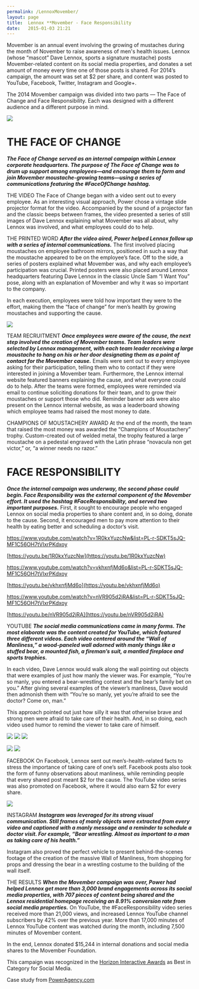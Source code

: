 ```yaml
---
permalink: /LennoxMovember/
layout: page
title:  Lennox **Movember - Face Responsibility
date:   2015-01-03 21:21
---
```


Movember is an annual event involving the growing of mustaches during the month of November to raise awareness of men's health issues. Lennox (whose “mascot” Dave Lennox, sports a signature mustache) posts Movember-related content on its social media properties, and donates a set amount of money every time one of those posts is shared. For 2014’s campaign, the amount was set at $2 per share, and content was posted to YouTube, Facebook, Twitter, Instagram and Google+.

The 2014 Movember campaign was divided into two parts — The Face of Change and Face Responsibility. Each was designed with a different audience and a different purpose in mind.


![](https://d2mxuefqeaa7sj.cloudfront.net/s_CAC9621C63DC008AEA680D1120B7244075F75638869071548E34B4477C4FE80B_1516067592274_movember_posters.gif)

# THE FACE OF CHANGE

***The Face of Change served as an internal campaign within Lennox corporate headquarters. The purpose of The Face of Change was to drum up support among employees—and encourage them to form and join Movember moustache-growing teams—using a series of communications featuring the #FaceOfChange hashtag.***

THE VIDEO
The Face of Change began with a video sent out to every employee. As an interesting visual approach, Power chose a vintage slide projector format for the video. Accompanied by the sound of a projector fan and the classic beeps between frames, the video presented a series of still images of Dave Lennox explaining what Movember was all about, why Lennox was involved, and what employees could do to help.

THE PRINTED WORD
***After the video aired, Power helped Lennox follow up with a series of internal communications.***
The first involved placing moustaches on employee bathroom mirrors, positioned in such a way that the moustache appeared to be on the employee’s face. Off to the side, a series of posters explained what Movember was, and why each employee’s participation was crucial.
Printed posters were also placed around Lennox headquarters featuring Dave Lennox in the classic Uncle Sam “I Want You” pose, along with an explanation of Movember and why it was so important to the company.

In each execution, employees were told how important they were to the effort, making them the “face of change” for men’s health by growing moustaches and supporting the cause.


![](https://d2mxuefqeaa7sj.cloudfront.net/s_CAC9621C63DC008AEA680D1120B7244075F75638869071548E34B4477C4FE80B_1516067642929_movember_recruitment.jpg)


TEAM RECRUITMENT
***Once employees were aware of the cause, the next step involved the creation of Movember teams. Team leaders were selected by Lennox management, with each team leader receiving a large moustache to hang on his or her door designating them as a point of contact for the Movember cause.***
Emails were sent out to every employee asking for their participation, telling them who to contact if they were interested in joining a Movember team. Furthermore, the Lennox internal website featured banners explaining the cause, and what everyone could do to help.
After the teams were formed, employees were reminded via email to continue soliciting donations for their team, and to grow their moustaches or support those who did. Reminder banner ads were also present on the Lennox internal website, as was a leaderboard showing which employee teams had raised the most money to date.

CHAMPIONS OF MOUSTACHERY AWARD
At the end of the month, the team that raised the most money was awarded the “Champions of Moustachery” trophy. Custom-created out of welded metal, the trophy featured a large moustache on a pedestal engraved with the Latin phrase “novacula non get victor,” or, “a winner needs no razor.”


# FACE RESPONSIBILITY

***Once the internal campaign was underway, the second phase could begin. Face Responsibility was the external component of the Movember effort. It used the hashtag #FaceResponsibility, and served two important purposes.***
First, it sought to encourage people who engaged Lennox on social media properties to share content and, in so doing, donate to the cause. Second, it encouraged men to pay more attention to their health by eating better and scheduling a doctor’s visit.


https://www.youtube.com/watch?v=1R0kxYuzcNw&list=PL-r-SDKT5sJQ-MF1C56OH7tVIxrPKdxoy


[https://youtu.be/1R0kxYuzcNw](https://youtu.be/1R0kxYuzcNw)


https://www.youtube.com/watch?v=vkhxnfjMd6o&list=PL-r-SDKT5sJQ-MF1C56OH7tVIxrPKdxoy


[https://youtu.be/vkhxnfjMd6o](https://youtu.be/vkhxnfjMd6o)


https://www.youtube.com/watch?v=nVR905d2jRA&list=PL-r-SDKT5sJQ-MF1C56OH7tVIxrPKdxoy


[https://youtu.be/nVR905d2jRA](https://youtu.be/nVR905d2jRA)


YOUTUBE
***The social media communications came in many forms. The most elaborate was the content created for YouTube, which featured three different videos. Each video centered around the “Wall of Manliness,” a wood-paneled wall adorned with manly things like a stuffed bear, a mounted fish, a fireman’s suit, a mantled fireplace and sports trophies.***

In each video, Dave Lennox would walk along the wall pointing out objects that were examples of just how manly the viewer was. For example, “You’re so manly, you entered a bear-wrestling contest and the bear’s family bet on you.” After giving several examples of the viewer’s manliness, Dave would then admonish them with “You’re so manly, yet you’re afraid to see the doctor? Come on, man.”

This approach pointed out just how silly it was that otherwise brave and strong men were afraid to take care of their health. And, in so doing, each video used humor to remind the viewer to take care of himself.



![](https://d2mxuefqeaa7sj.cloudfront.net/s_CAC9621C63DC008AEA680D1120B7244075F75638869071548E34B4477C4FE80B_1516067665099_lennox1_376.jpg)
![](https://d2mxuefqeaa7sj.cloudfront.net/s_CAC9621C63DC008AEA680D1120B7244075F75638869071548E34B4477C4FE80B_1516067665109_lennox2_371.jpg)
![](https://d2mxuefqeaa7sj.cloudfront.net/s_CAC9621C63DC008AEA680D1120B7244075F75638869071548E34B4477C4FE80B_1516067665135_lennox5_373.jpg)

![](https://d2mxuefqeaa7sj.cloudfront.net/s_CAC9621C63DC008AEA680D1120B7244075F75638869071548E34B4477C4FE80B_1516067665124_lennox4_371.jpg)
![](https://d2mxuefqeaa7sj.cloudfront.net/s_CAC9621C63DC008AEA680D1120B7244075F75638869071548E34B4477C4FE80B_1516067665117_lennox3_371.jpg)


FACEBOOK
On Facebook, Lennox sent out men’s-health-related facts to stress the importance of taking care of one’s self. Facebook posts also took the form of funny observations about manliness, while reminding people that every shared post meant $2 for the cause. The YouTube video series was also promoted on Facebook, where it would also earn $2 for every share.



![](https://d2mxuefqeaa7sj.cloudfront.net/s_CAC9621C63DC008AEA680D1120B7244075F75638869071548E34B4477C4FE80B_1516067530930_Movember_10.png)


INSTAGRAM
***Instagram was leveraged for its strong visual communication. Still frames of manly objects were extracted from every video and captioned with a manly message and a reminder to schedule a doctor visit. For example, “Bear wrestling. Almost as important to a man as taking care of his health.”***

Instagram also proved the perfect vehicle to present behind-the-scenes footage of the creation of the massive Wall of Manliness, from shopping for props and dressing the bear in a wrestling costume to the building of the wall itself.


THE RESULTS
***When the Movember campaign was over, Power had helped Lennox get more than 3,000 brand engagements across its social media properties, with 707 pieces of content being shared and the Lennox residential homepage receiving an 8.91% conversion rate from social media properties.***
On YouTube, the #FaceResponsibility video series received more than 21,000 views, and increased Lennox YouTube channel subscribers by 42% over the previous year. More than 17,000 minutes of Lennox YouTube content was watched during the month, including 7,500 minutes of Movember content.

In the end, Lennox donated $15,244 in internal donations and social media shares to the Movember Foundation.

This campaign was recognized in the [Horizon Interactive Awards](https://www.horizoninteractiveawards.com/web-site-awards/2014/social-media) as Best in Category for Social Media.


Case study from [PowerAgency.com](https://www.poweragency.com/work/lennox-social-campaign/)
